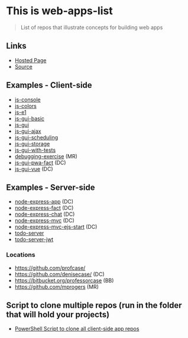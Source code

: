 # This is web-apps-list

> List of repos that illustrate concepts for building web apps

## Links

- [Hosted Page](https://profcase.github.io/web-apps-list/)
- [Source](https://github.com/profcase/web-apps-list)

## Examples - Client-side

- [js-console](https://github.com/profcase/js-console)
- [js-colors](https://github.com/profcase/js-colors)
- [js-e1](https://github.com/profcase/js-e1)
- [js-gui-basic](https://github.com/profcase/js-gui-basic)
- [js-gui](https://github.com/profcase/js-gui)
- [js-gui-ajax](https://github.com/profcase/js-gui-ajax)
- [js-gui-scheduling](https://github.com/profcase/js-gui-scheduling)
- [js-gui-storage](https://github.com/profcase/js-gui-storage)
- [js-gui-with-tests](https://github.com/profcase/js-gui-with-tests)
- [debugging-exercise](https://github.com/mprogers/debugging-exercise) (MR)
- [js-gui-pwa-fact](https://github.com/denisecase/js-gui-pwa-fact) (DC)
- [js-gui-vue](https://github.com/denisecase/js-gui-vue) (DC)

## Examples - Server-side

- [node-express-app](https://github.com/denisecase/node-express-app) (DC)
- [node-express-fact](https://github.com/denisecase/node-express-fact) (DC)
- [node-express-chat](https://github.com/denisecase/node-express-chat) (DC)
- [node-express-mvc](https://github.com/denisecase/node-express-mvc) (DC)
- [node-express-mvc-ejs-start](https://github.com/denisecase/node-express-mvc-ejs-start) (DC)
- [todo-server](https://github.com/profcase/todo-server)
- [todo-server-jwt](https://github.com/profcase/todo-server-jwt)

### Locations

- <https://github.com/profcase/>
- <https://github.com/denisecase/> (DC)
- <https://bitbucket.org/professorcase> (BB)
- <https://github.com/mprogers> (MR)

## Script to clone multiple repos (run in the folder that will hold your projects)

- [PowerShell Script to clone all client-side app repos](https://gist.github.com/profcase/976570c98897b75632ce79207ab413e4)




